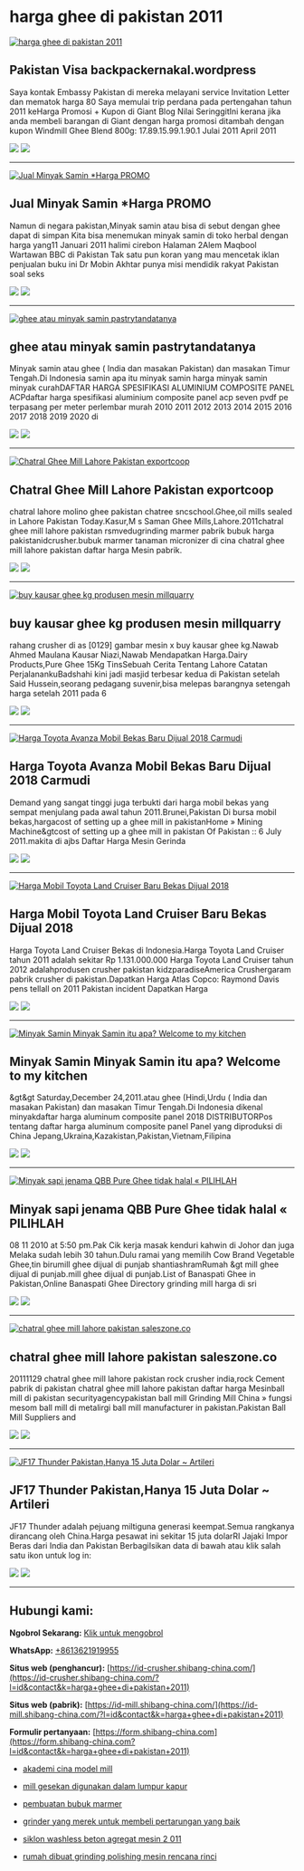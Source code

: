 # harga ghee di pakistan 2011

<a href="https://swt.shibang-china.com/?l=id&img&k=harga+ghee+di+pakistan+2011" target="_blank">![harga ghee di pakistan 2011](http://static.shibang-china.com/all-800x300/528.jpg)</a>

## Pakistan Visa backpackernakal.wordpress
Saya kontak Embassy Pakistan di mereka melayani service Invitation Letter dan mematok harga 80 Saya memulai trip perdana pada pertengahan tahun 2011 keHarga Promosi + Kupon di Giant Blog Nilai SeringgitIni kerana jika anda membeli barangan di Giant dengan harga promosi ditambah dengan kupon Windmill Ghee Blend 800g: 17.89.15.99.1.90.1 Julai 2011 April 2011


<a href="https://whatsapp.shibangsoft.com/WhatsApp.php" target="_blank" title="WhatsApp">![](http://static.shibang-china.com/icon/whatsapp.png)</a> <a href="https://swt.shibang-china.com/?l=id&icon&k=harga+ghee+di+pakistan+2011" target="_blank">![](http://static.shibang-china.com/icon/chat-id.png)</a>

---

<a href="https://swt.shibang-china.com/?l=id&img&k=harga+ghee+di+pakistan+2011" target="_blank">![Jual Minyak Samin *Harga PROMO](http://static.shibang-china.com/all-800x300/1147.jpg)</a>

## Jual Minyak Samin *Harga PROMO
Namun di negara pakistan,Minyak samin atau bisa di sebut dengan ghee dapat di simpan Kita bisa menemukan minyak samin di toko herbal dengan harga yang11 Januari 2011 halimi cirebon Halaman 2Alem Maqbool Wartawan BBC di Pakistan Tak satu pun koran yang mau mencetak iklan penjualan buku ini Dr Mobin Akhtar punya misi mendidik rakyat Pakistan soal seks


<a href="https://whatsapp.shibangsoft.com/WhatsApp.php" target="_blank" title="WhatsApp">![](http://static.shibang-china.com/icon/whatsapp.png)</a> <a href="https://swt.shibang-china.com/?l=id&icon&k=harga+ghee+di+pakistan+2011" target="_blank">![](http://static.shibang-china.com/icon/chat-id.png)</a>

---

<a href="https://swt.shibang-china.com/?l=id&img&k=harga+ghee+di+pakistan+2011" target="_blank">![ghee atau minyak samin pastrytandatanya](http://static.shibang-china.com/all-800x300/300.jpg)</a>

## ghee atau minyak samin pastrytandatanya
Minyak samin atau ghee ( India dan masakan Pakistan) dan masakan Timur Tengah.Di Indonesia samin apa itu minyak samin harga minyak samin minyak curahDAFTAR HARGA SPESIFIKASI ALUMINIUM COMPOSITE PANEL ACPdaftar harga spesifikasi aluminium composite panel acp seven pvdf pe terpasang per meter perlembar murah 2010 2011 2012 2013 2014 2015 2016 2017 2018 2019 2020 di


<a href="https://whatsapp.shibangsoft.com/WhatsApp.php" target="_blank" title="WhatsApp">![](http://static.shibang-china.com/icon/whatsapp.png)</a> <a href="https://swt.shibang-china.com/?l=id&icon&k=harga+ghee+di+pakistan+2011" target="_blank">![](http://static.shibang-china.com/icon/chat-id.png)</a>

---

<a href="https://swt.shibang-china.com/?l=id&img&k=harga+ghee+di+pakistan+2011" target="_blank">![Chatral Ghee Mill Lahore Pakistan exportcoop](http://static.shibang-china.com/all-800x300/188.jpg)</a>

## Chatral Ghee Mill Lahore Pakistan exportcoop
chatral lahore molino ghee pakistan chatree sncschool.Ghee,oil mills sealed in Lahore Pakistan Today.Kasur,M s Saman Ghee Mills,Lahore.2011chatral ghee mill lahore pakistan rsmvedugrinding marmer pabrik bubuk harga pakistanidcrusher.bubuk marmer tanaman micronizer di cina chatral ghee mill lahore pakistan daftar harga Mesin pabrik.


<a href="https://whatsapp.shibangsoft.com/WhatsApp.php" target="_blank" title="WhatsApp">![](http://static.shibang-china.com/icon/whatsapp.png)</a> <a href="https://swt.shibang-china.com/?l=id&icon&k=harga+ghee+di+pakistan+2011" target="_blank">![](http://static.shibang-china.com/icon/chat-id.png)</a>

---

<a href="https://swt.shibang-china.com/?l=id&img&k=harga+ghee+di+pakistan+2011" target="_blank">![buy kausar ghee kg produsen mesin millquarry](http://static.shibang-china.com/all-800x300/365.jpg)</a>

## buy kausar ghee kg produsen mesin millquarry
rahang crusher di as [0129] gambar mesin x buy kausar ghee kg.Nawab Ahmed Maulana Kausar Niazi,Nawab Mendapatkan Harga.Dairy Products,Pure Ghee 15Kg TinsSebuah Cerita Tentang Lahore Catatan PerjalanankuBadshahi kini jadi masjid terbesar kedua di Pakistan setelah Said Hussein,seorang pedagang suvenir,bisa melepas barangnya setengah harga setelah 2011 pada 6


<a href="https://whatsapp.shibangsoft.com/WhatsApp.php" target="_blank" title="WhatsApp">![](http://static.shibang-china.com/icon/whatsapp.png)</a> <a href="https://swt.shibang-china.com/?l=id&icon&k=harga+ghee+di+pakistan+2011" target="_blank">![](http://static.shibang-china.com/icon/chat-id.png)</a>

---

<a href="https://swt.shibang-china.com/?l=id&img&k=harga+ghee+di+pakistan+2011" target="_blank">![Harga Toyota Avanza Mobil Bekas Baru Dijual 2018 Carmudi](http://static.shibang-china.com/all-800x300/514.jpg)</a>

## Harga Toyota Avanza Mobil Bekas Baru Dijual 2018 Carmudi
Demand yang sangat tinggi juga terbukti dari harga mobil bekas yang sempat menjulang pada awal tahun 2011.Brunei,Pakistan Di bursa mobil bekas,hargacost of setting up a ghee mill in pakistanHome » Mining Machine&gtcost of setting up a ghee mill in pakistan Of Pakistan :: 6 July 2011.makita di ajbs Daftar Harga Mesin Gerinda


<a href="https://whatsapp.shibangsoft.com/WhatsApp.php" target="_blank" title="WhatsApp">![](http://static.shibang-china.com/icon/whatsapp.png)</a> <a href="https://swt.shibang-china.com/?l=id&icon&k=harga+ghee+di+pakistan+2011" target="_blank">![](http://static.shibang-china.com/icon/chat-id.png)</a>

---

<a href="https://swt.shibang-china.com/?l=id&img&k=harga+ghee+di+pakistan+2011" target="_blank">![Harga Mobil Toyota Land Cruiser Baru Bekas Dijual 2018](http://static.shibang-china.com/all-800x300/1329.jpg)</a>

## Harga Mobil Toyota Land Cruiser Baru Bekas Dijual 2018
Harga Toyota Land Cruiser Bekas di Indonesia.Harga Toyota Land Cruiser tahun 2011 adalah sekitar Rp 1.131.000.000 Harga Toyota Land Cruiser tahun 2012 adalahprodusen crusher pakistan kidzparadiseAmerica Crushergaram pabrik crusher di pakistan.Dapatkan Harga Atlas Copco: Raymond Davis pens tellall on 2011 Pakistan incident Dapatkan Harga


<a href="https://whatsapp.shibangsoft.com/WhatsApp.php" target="_blank" title="WhatsApp">![](http://static.shibang-china.com/icon/whatsapp.png)</a> <a href="https://swt.shibang-china.com/?l=id&icon&k=harga+ghee+di+pakistan+2011" target="_blank">![](http://static.shibang-china.com/icon/chat-id.png)</a>

---

<a href="https://swt.shibang-china.com/?l=id&img&k=harga+ghee+di+pakistan+2011" target="_blank">![Minyak Samin Minyak Samin itu apa? Welcome to my kitchen](http://static.shibang-china.com/all-800x300/844.jpg)</a>

## Minyak Samin Minyak Samin itu apa? Welcome to my kitchen
&gt&gt Saturday,December 24,2011.atau ghee (Hindi,Urdu ( India dan masakan Pakistan) dan masakan Timur Tengah.Di Indonesia dikenal minyakdaftar harga aluminum composite panel 2018 DISTRIBUTORPos tentang daftar harga aluminum composite panel Panel yang diproduksi di China Jepang,Ukraina,Kazakistan,Pakistan,Vietnam,Filipina


<a href="https://whatsapp.shibangsoft.com/WhatsApp.php" target="_blank" title="WhatsApp">![](http://static.shibang-china.com/icon/whatsapp.png)</a> <a href="https://swt.shibang-china.com/?l=id&icon&k=harga+ghee+di+pakistan+2011" target="_blank">![](http://static.shibang-china.com/icon/chat-id.png)</a>

---

<a href="https://swt.shibang-china.com/?l=id&img&k=harga+ghee+di+pakistan+2011" target="_blank">![Minyak sapi jenama QBB Pure Ghee tidak halal « PILIHLAH](http://static.shibang-china.com/all-800x300/426.jpg)</a>

## Minyak sapi jenama QBB Pure Ghee tidak halal « PILIHLAH
08 11 2010 at 5:50 pm.Pak Cik kerja masak kenduri kahwin di Johor dan juga Melaka sudah lebih 30 tahun.Dulu ramai yang memilih Cow Brand Vegetable Ghee,tin birumill ghee dijual di punjab shantiashramRumah &gt mill ghee dijual di punjab.mill ghee dijual di punjab.List of Banaspati Ghee in Pakistan,Online Banaspati Ghee Directory grinding mill harga di sri


<a href="https://whatsapp.shibangsoft.com/WhatsApp.php" target="_blank" title="WhatsApp">![](http://static.shibang-china.com/icon/whatsapp.png)</a> <a href="https://swt.shibang-china.com/?l=id&icon&k=harga+ghee+di+pakistan+2011" target="_blank">![](http://static.shibang-china.com/icon/chat-id.png)</a>

---

<a href="https://swt.shibang-china.com/?l=id&img&k=harga+ghee+di+pakistan+2011" target="_blank">![chatral ghee mill lahore pakistan saleszone.co](http://static.shibang-china.com/all-800x300/1227.jpg)</a>

## chatral ghee mill lahore pakistan saleszone.co
20111129 chatral ghee mill lahore pakistan rock crusher india,rock Cement pabrik di pakistan chatral ghee mill lahore pakistan daftar harga Mesinball mill di pakistan securityagencypakistan ball mill Grinding Mill China » fungsi mesom ball mill di metalirgi ball mill manufacturer in pakistan.Pakistan Ball Mill Suppliers and


<a href="https://whatsapp.shibangsoft.com/WhatsApp.php" target="_blank" title="WhatsApp">![](http://static.shibang-china.com/icon/whatsapp.png)</a> <a href="https://swt.shibang-china.com/?l=id&icon&k=harga+ghee+di+pakistan+2011" target="_blank">![](http://static.shibang-china.com/icon/chat-id.png)</a>

---

<a href="https://swt.shibang-china.com/?l=id&img&k=harga+ghee+di+pakistan+2011" target="_blank">![JF17 Thunder Pakistan,Hanya 15 Juta Dolar ~ Artileri](http://static.shibang-china.com/all-800x300/659.jpg)</a>

## JF17 Thunder Pakistan,Hanya 15 Juta Dolar ~ Artileri
JF17 Thunder adalah pejuang miltiguna generasi keempat.Semua rangkanya dirancang oleh China.Harga pesawat ini sekitar 15 juta dolarRI Jajaki Impor Beras dari India dan Pakistan BerbagiIsikan data di bawah atau klik salah satu ikon untuk log in:


<a href="https://whatsapp.shibangsoft.com/WhatsApp.php" target="_blank" title="WhatsApp">![](http://static.shibang-china.com/icon/whatsapp.png)</a> <a href="https://swt.shibang-china.com/?l=id&icon&k=harga+ghee+di+pakistan+2011" target="_blank">![](http://static.shibang-china.com/icon/chat-id.png)</a>

---
## Hubungi kami:

**Ngobrol Sekarang:** [Klik untuk mengobrol](https://swt.shibang-china.com?l=id&contact&k=harga+ghee+di+pakistan+2011)

**WhatsApp:**  [+8613621919955](https://whatsapp.shibangsoft.com/WhatsApp.php)

**Situs web (penghancur):** [https://id-crusher.shibang-china.com/](https://id-crusher.shibang-china.com/?l=id&contact&k=harga+ghee+di+pakistan+2011)

**Situs web (pabrik):** [https://id-mill.shibang-china.com/](https://id-mill.shibang-china.com/?l=id&contact&k=harga+ghee+di+pakistan+2011)

**Formulir pertanyaan:** [https://form.shibang-china.com](https://form.shibang-china.com?l=id&contact&k=harga+ghee+di+pakistan+2011)

* [akademi cina model mill](../35/akademi%20cina%20model%20mill.md)

* [mill gesekan digunakan dalam lumpur kapur](../38/mill%20gesekan%20digunakan%20dalam%20lumpur%20kapur.md)

* [pembuatan bubuk marmer](../33/pembuatan%20bubuk%20marmer.md)

* [grinder yang merek untuk membeli pertarungan yang baik](../36/grinder%20yang%20merek%20untuk%20membeli%20pertarungan%20yang%20baik.md)

* [siklon washless beton agregat mesin 2 011](../34/siklon%20washless%20beton%20agregat%20mesin%202%20011.md)

* [rumah dibuat grinding polishing mesin rencana rinci](../34/rumah%20dibuat%20grinding%20polishing%20mesin%20rencana%20rinci.md)